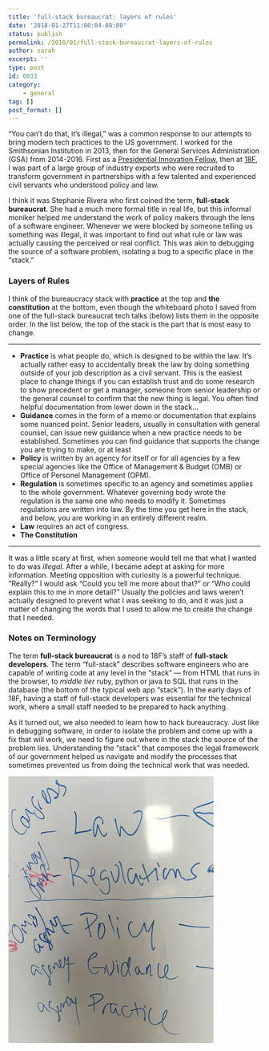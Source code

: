 ```yaml
---
title: 'full-stack bureaucrat: layers of rules'
date: '2018-01-27T11:00:04-08:00'
status: publish
permalink: /2018/01/full-stack-bureaucrat-layers-of-rules
author: sarah
excerpt: ''
type: post
id: 6033
category:
    - general
tag: []
post_format: []
---
```

“You can’t do that, it’s illegal,” was a common response to our attempts to bring modern tech practices to the US government. I worked for the Smithsonian Institution in 2013, then for the General Services Administration (GSA) from 2014-2016. First as a [Presidential Innovation Fellow](https://www.presidentialinnovation.org/), then at [18F](https://18f.gsa.gov/), I was part of a large group of industry experts who were recruited to transform government in partnerships with a few talented and experienced civil servants who understood policy and law.

I think it was Stephanie Rivera who first coined the term, **full-stack bureaucrat**. She had a much more formal title in real life, but this informal moniker helped me understand the work of policy makers through the lens of a software engineer. Whenever we were blocked by someone telling us something was illegal, it was important to find out what rule or law was actually causing the perceived or real conflict. This was akin to debugging the source of a software problem, isolating a bug to a specific place in the “stack.”

### Layers of Rules

I think of the bureaucracy stack with **practice** at the top and **the constitution** at the bottom, even though the whiteboard photo I saved from one of the full-stack bureaucrat tech talks (below) lists them in the opposite order. In the list below, the top of the stack is the part that is most easy to change.

- - - - - -

- **Practice** is what people do, which is designed to be within the law. It’s actually rather easy to accidentally break the law by doing something outside of your job description as a civil servant. This is the easiest place to change things if you can establish trust and do some research to show precedent or get a manager, someone from senior leadership or the general counsel to confirm that the new thing is legal. You often find helpful documentation from lower down in the stack…
- **Guidance** comes in the form of a memo or documentation that explains some nuanced point. Senior leaders, usually in consultation with general counsel, can issue new guidance when a new practice needs to be established. Sometimes you can find guidance that supports the change you are trying to make, or at least
- **Policy** is written by an agency for itself or for all agencies by a few special agencies like the Office of Management &amp; Budget (OMB) or Office of Personel Management (OPM).
- **Regulation** is sometimes specific to an agency and sometimes applies to the whole government. Whatever governing body wrote the regulation is the same one who needs to modify it. Sometimes regulations are written into law. By the time you get here in the stack, and below, you are working in an entirely different realm.
- **Law** requires an act of congress.
- **The Constitution**

- - - - - -

It was a little scary at first, when someone would tell me that what I wanted to do was *illegal*. After a while, I became adept at asking for more information. Meeting opposition with curiosity is a powerful technique. “Really?” I would ask “Could you tell me more about that?” or “Who could explain this to me in more detail?” Usually the policies and laws weren’t actually designed to prevent what I was seeking to do, and it was just a matter of changing the words that I used to allow me to create the change that I needed.

### Notes on Terminology

The term **full-stack bureaucrat** is a nod to 18F’s staff of **full-stack developers**. The term “full-stack” describes software engineers who are capable of writing code at any level in the “stack” — from HTML that runs in the browser, to *middle tier* ruby, python or java to SQL that runs in the database (the bottom of the typical web app “stack”). In the early days of 18F, having a staff of full-stack developers was essential for the technical work, where a small staff needed to be prepared to hack anything.

As it turned out, we also needed to learn how to hack bureaucracy. Just like in debugging software, in order to isolate the problem and come up with a fix that will work, we need to figure out where in the stack the source of the problem lies. Understanding the “stack” that composes the legal framework of our government helped us navigate and modify the processes that sometimes prevented us from doing the technical work that was needed.

![On a whiteboard from top to bottom:  Congress-Law, OMB/Agency:Regulation, OMB/Agency:Policy, Agency:Guidance, Agency:Practice](../../../uploads/2016/07/full-stack-bureaucrat.png)